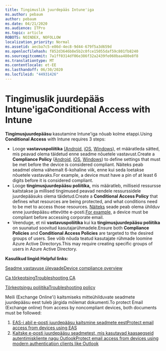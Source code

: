 ```yaml
---
title: Tingimuslik juurdepääs Intune'iga
ms.author: pebaum
author: pebaum
ms.date: 04/21/2020
ms.audience: ITPro
ms.topic: article
ROBOTS: NOINDEX, NOFOLLOW
localization_priority: Normal
ms.assetid: aecba7c5-e86d-4ec8-9d44-679f5a3d659d
ms.openlocfilehash: f852d3646b8e5b2c0fce15055daf59c801fb8240
ms.sourcegitcommit: 7a1ff0314df06e386f32a2439fe060baa480e8f8
ms.translationtype: MT
ms.contentlocale: et-EE
ms.lasthandoff: 06/30/2020
ms.locfileid: "44931426"
---
```

# <a name="conditional-access-with-intune"></a><span data-ttu-id="01b6e-102">Tingimuslik juurdepääs Intune'iga</span><span class="sxs-lookup"><span data-stu-id="01b6e-102">Conditional Access with Intune</span></span>

<span data-ttu-id="01b6e-103">**Tingimusjuurdepääsu** kasutamine Intune'iga nõuab kolme etappi.</span><span class="sxs-lookup"><span data-stu-id="01b6e-103">Using  **Conditional Access**  with Intune requires 3 steps:</span></span>

- <span data-ttu-id="01b6e-104">Looge **vastavuspoliitika** [(Android](https://docs.microsoft.com/intune/compliance-policy-create-android), [iOS](https://docs.microsoft.com/intune/compliance-policy-create-ios), [Windows](https://docs.microsoft.com//intune/compliance-policy-create-windows)), et määratleda sätted, mis peavad olema täidetud enne seadme nõuetele vastavust.</span><span class="sxs-lookup"><span data-stu-id="01b6e-104">Create a  **Compliance Policy**  ([Android](https://docs.microsoft.com/intune/compliance-policy-create-android),  [iOS](https://docs.microsoft.com/intune/compliance-policy-create-ios),  [Windows](https://docs.microsoft.com//intune/compliance-policy-create-windows)) to define settings that must be met before the device is considered compliant.</span></span> <span data-ttu-id="01b6e-105">Näiteks peab seadmel olema vähemalt 6-kohaline viik, enne kui seda loetakse nõuetele vastavaks.</span><span class="sxs-lookup"><span data-stu-id="01b6e-105">For example, a device must have a pin of at least 6 digits before it is considered compliant.</span></span>
- <span data-ttu-id="01b6e-106">Looge **tingimusjuurdepääsu poliitika,** mis määratleb, milliseid ressursse kaitstakse ja millised tingimused peavad nendele ressurssidele juurdepääsuks olema täidetud.</span><span class="sxs-lookup"><span data-stu-id="01b6e-106">Create a **Conditional Access Policy**  that defines what resources are being protected, and what conditions need to be met to access those resources.</span></span>  <span data-ttu-id="01b6e-107">[Näiteks](https://docs.microsoft.com/intune/tutorial-protect-email-on-unmanaged-devices#create-conditional-access-policies) seade peab olema ühilduv enne juurdepääsu ettevõtte e-posti.</span><span class="sxs-lookup"><span data-stu-id="01b6e-107">[For example,](https://docs.microsoft.com/intune/tutorial-protect-email-on-unmanaged-devices#create-conditional-access-policies)  a device must be compliant before accessing corporate email.</span></span>
- <span data-ttu-id="01b6e-108">Veenduge, et nii **vastavuspoliitika** kui ka **tingimusjuurdepääsu poliitika** on suunatud soovitud kasutajarühmadele.</span><span class="sxs-lookup"><span data-stu-id="01b6e-108">Ensure both **Compliance Policies**  and  **Conditional Access Policies**  are targeted to the desired groups of users.</span></span> <span data-ttu-id="01b6e-109">See võib nõuda teatud kasutajate rühmade loomine Azure Active Directorys.</span><span class="sxs-lookup"><span data-stu-id="01b6e-109">This may require creating specific groups of users in Azure Active Directory.</span></span>

<span data-ttu-id="01b6e-110">**Kasulikud lingid:**</span><span class="sxs-lookup"><span data-stu-id="01b6e-110">**Helpful links:**</span></span>

[<span data-ttu-id="01b6e-111">Seadme vastavuse ülevaade</span><span class="sxs-lookup"><span data-stu-id="01b6e-111">Device compliance overview</span></span>](https://docs.microsoft.com/intune/device-compliance-get-started)

[<span data-ttu-id="01b6e-112">Ca tõrkeotsing</span><span class="sxs-lookup"><span data-stu-id="01b6e-112">Troubleshooting CA</span></span>](https://docs.microsoft.com/intune/troubleshoot-conditional-access)

[<span data-ttu-id="01b6e-113">Tõrkeotsingu poliitika</span><span class="sxs-lookup"><span data-stu-id="01b6e-113">Troubleshooting policy</span></span>](https://docs.microsoft.com/intune/troubleshoot-policies-in-microsoft-intune)

<span data-ttu-id="01b6e-114">Meili (Exchange Online'i) kaitsmiseks mitteühilduvate seadmete juurdepääsu eest tuleb järgida mõlemat dokumenti.</span><span class="sxs-lookup"><span data-stu-id="01b6e-114">To protect Email (Exchange online) from access by noncompliant devices, both documents must be followed:</span></span>

1. [<span data-ttu-id="01b6e-115">EAS-i abil e-posti juurdepääsu kaitsmine seadmete eest</span><span class="sxs-lookup"><span data-stu-id="01b6e-115">Protect email access from devices using EAS</span></span>](https://docs.microsoft.com/intune/tutorial-protect-email-on-unmanaged-devices)
2. [<span data-ttu-id="01b6e-116">Kaitske e-posti juurdepääsu seadmetest, mis kasutavad kaasaegseid autentimiskliente nagu Outlook</span><span class="sxs-lookup"><span data-stu-id="01b6e-116">Protect email access from devices using modern authentication clients like Outlook</span></span>](https://docs.microsoft.com/intune/tutorial-protect-email-on-enrolled-devices)